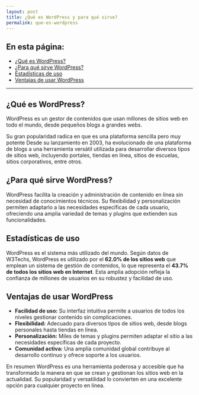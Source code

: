 ```yaml
---
layout: post
title: ¿Qué es WordPress y para qué sirve?
permalink: que-es-wordpress
---
```


## En esta página:

- [¿Qué es WordPress?](#que-es-wordpress)
- [¿Para qué sirve WordPress?](#para-que-sirve-wordpress)
- [Estadísticas de uso](#estadisticas-de-uso)
- [Ventajas de usar WordPress](#ventajas-de-usar-wordpress)

---

## ¿Qué es WordPress?

WordPress es un gestor de contenidos que usan millones de sitios web en todo el mundo, desde pequeños blogs a grandes webs.

Su gran popularidad radica en que es una plataforma sencilla pero muy potente Desde su lanzamiento en 2003, ha evolucionado de una plataforma de blogs a una herramienta versátil utilizada para desarrollar diversos tipos de sitios web, incluyendo portales, tiendas en línea, sitios de escuelas, sitios corporativos, entre otros.

## ¿Para qué sirve WordPress?

WordPress facilita la creación y administración de contenido en línea sin necesidad de conocimientos técnicos. Su flexibilidad y personalización permiten adaptarlo a las necesidades específicas de cada usuario, ofreciendo una amplia variedad de temas y plugins que extienden sus funcionalidades.

## Estadísticas de uso

WordPress es el sistema más utilizado del mundo. Según datos de W3Techs, WordPress es utilizado por el **62.0% de los sitios web** que emplean un sistema de gestión de contenidos, lo que representa el **43.7% de todos los sitios web en Internet**. Esta amplia adopción refleja la confianza de millones de usuarios en su robustez y facilidad de uso.

## Ventajas de usar WordPress

- **Facilidad de uso:** Su interfaz intuitiva permite a usuarios de todos los niveles gestionar contenido sin complicaciones.
- **Flexibilidad:** Adecuado para diversos tipos de sitios web, desde blogs personales hasta tiendas en línea.
- **Personalización:** Miles de temas y plugins permiten adaptar el sitio a las necesidades específicas de cada proyecto.
- **Comunidad activa:** Una amplia comunidad global contribuye al desarrollo continuo y ofrece soporte a los usuarios.

En resumen WordPress es una herramienta poderosa y accesible que ha transformado la manera en que se crean y gestionan los sitios web en la actualidad. Su popularidad y versatilidad lo convierten en una excelente opción para cualquier proyecto en línea.
